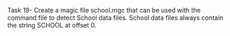 Task 19- Create a magic file school.mgc that can be used with the command file to detect School data files. School data files always contain the string SCHOOL at offset 0.
